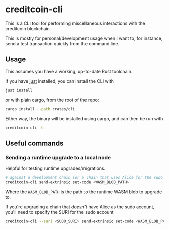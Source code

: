 # creditcoin-cli

This is a CLI tool for performing miscellaneous interactions with the creditcoin blockchain.

This is mostly for personal/development usage when I want to, for instance, send a test transaction quickly from the command line.

## Usage

This assumes you have a working, up-to-date Rust toolchain.

If you have [just](https://github.com/casey/just) installed, you can install the CLI with

```bash
just install
```

or with plain cargo, from the root of the repo:

```bash
cargo install --path crates/cli
```

Either way, the binary will be installed using cargo, and can then be run with

```bash
creditcoin-cli -h
```

## Useful commands

### Sending a runtime upgrade to a local node

Helpful for testing runtime upgrades/migrations.

```bash
# against a development chain (or a chain that uses Alice for the sudo account)
creditcoin-cli send-extrinsic set-code <WASM_BLOB_PATH>
```

Where the `WASM_BLOB_PATH` is the path to the runtime WASM blob to upgrade to.

If you're upgrading a chain that _doesn't_ have Alice as the sudo account, you'll need to specify the SURI for the sudo account

```bash
creditcoin-cli --suri <SUDO_SURI> send-extrinsic set-code <WASM_BLOB_PATH>
```
